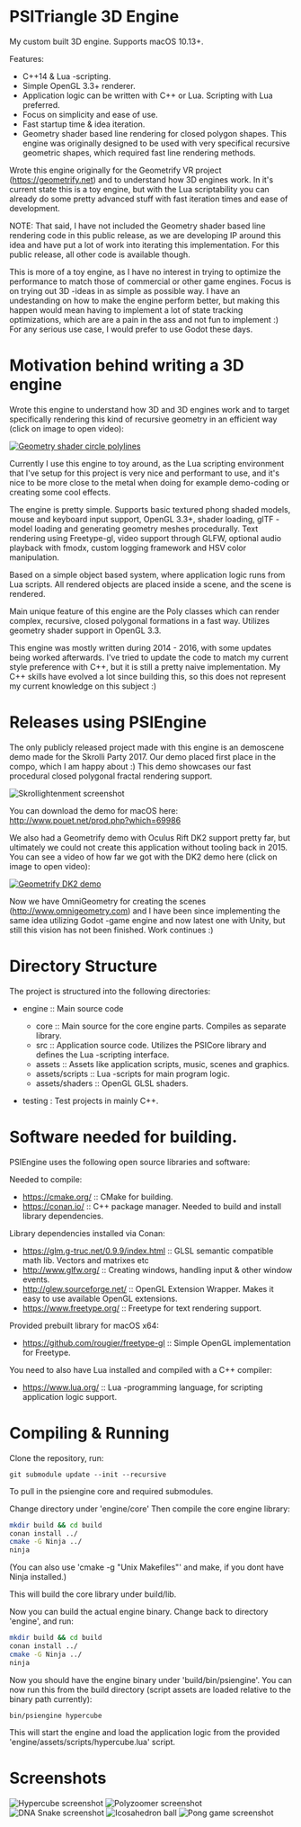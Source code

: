 PSITriangle 3D Engine
=====================

My custom built 3D engine. Supports macOS 10.13+.

Features:

- C++14 & Lua -scripting.
- Simple OpenGL 3.3+ renderer.
- Application logic can be written with C++ or Lua. Scripting with Lua preferred.
- Focus on simplicity and ease of use.
- Fast startup time & idea iteration.
- Geometry shader based line rendering for closed polygon shapes. This engine was originally designed to be used with very specifical recursive geometric shapes, which required fast line rendering methods.

Wrote this engine originally for the Geometrify VR project (https://geometrify.net) and to understand how 3D engines work. In it's current state this is a toy engine, but with the Lua scriptability you can already do some pretty advanced stuff with fast iteration times and ease of development.

NOTE: That said, I have not included the Geometry shader based line rendering code in this public release, as we are developing IP around this idea and have put a lot of work into iterating this implementation. For this public release, all other code is available though.

This is more of a toy engine, as I have no interest in trying to optimize the performance to match those of commercial or other game engines. Focus is on trying out 3D -ideas in as simple as possible way. I have an undestanding on how to make the engine perform better, but making this happen would mean having to implement a lot of state tracking optimizations, which are are a pain in the ass and not fun to implement :) For any serious use case, I would prefer to use Godot these days.

Motivation behind writing a 3D engine
=====================================

Wrote this engine to understand how 3D and 3D engines work and to target specifically rendering this kind of recursive geometry in an efficient way (click on image to open video): 

[![Geometry shader circle polylines](http://img.youtube.com/vi/SDGj6vSqS5Y/0.jpg)](http://www.youtube.com/watch?v=SDGj6vSqS5Y" "Geometry shader circle polylines")

Currently I use this engine to toy around, as the Lua scripting environment that I've setup for this project is very nice and performant to use, and it's nice to be more close to the metal when doing for example demo-coding or creating some cool effects.

The engine is pretty simple. Supports basic textured phong shaded models, mouse and keyboard input support, OpenGL 3.3+, shader loading, glTF -model loading and generating geometry meshes procedurally. Text rendering using Freetype-gl, video support through GLFW, optional audio playback with fmodx, custom logging framework and HSV color manipulation.

Based on a simple object based system, where application logic runs from Lua scripts. All rendered objects are placed inside a scene, and the scene is rendered. 

Main unique feature of this engine are the Poly classes which can render complex, recursive, closed polygonal formations in a fast way. Utilizes geometry shader support in OpenGL 3.3.

This engine was mostly written during 2014 - 2016, with some updates being worked afterwards. I've tried to update the code to match my current style preference with C++, but it is still a pretty naive implementation. My C++ skills have evolved a lot since building this, so this does not represent my current knowledge on this subject :) 

Releases using PSIEngine
========================

The only publicly released project made with this engine is an demoscene demo made for the Skrolli Party 2017.
Our demo placed first place in the compo, which I am happy about :) This demo showcases our fast procedural closed polygonal fractal rendering support.

![Skrollightenment screenshot](https://content.pouet.net/files/screenshots/00069/00069986.png)

You can download the demo for macOS here: http://www.pouet.net/prod.php?which=69986

We also had a Geometrify demo with Oculus Rift DK2 support pretty far, but ultimately we could not create this application without tooling back in 2015. You can see a video of how far we got with the DK2 demo here (click on image to open video):

[![Geometrify DK2 demo](http://img.youtube.com/vi/k7-zH0YaEBs/0.jpg)](http://www.youtube.com/watch?v=k7-zH0YaEBs "Geometrify DK2 demo")

Now we have OmniGeometry for creating the scenes (http://www.omnigeometry.com) and I have been since implementing the same idea utilizing Godot -game engine and now latest one with Unity, but still this vision has not been finished. Work continues :)


Directory Structure
===================

The project is structured into the following directories:

 - engine :: Main source code
	- core :: Main source for the core engine parts. Compiles as separate library.
	- src :: Application source code. Utilizes the PSICore library and defines the Lua -scripting interface.
 	- assets :: Assets like application scripts, music, scenes and graphics.
	- assets/scripts :: Lua -scripts for main program logic.
 	- assets/shaders :: OpenGL GLSL shaders.

 - testing : Test projects in mainly C++.

Software needed for building.
================================

PSIEngine uses the following open source libraries and software:

Needed to compile:

 - https://cmake.org/ :: CMake for building.
 - https://conan.io/ :: C++ package manager. Needed to build and install library dependencies.

Library dependencies installed via Conan:

 - https://glm.g-truc.net/0.9.9/index.html :: GLSL semantic compatible math lib. Vectors and matrixes etc
 - http://www.glfw.org/ :: Creating windows, handling input & other window events.
 - http://glew.sourceforge.net/ :: OpenGL Extension Wrapper. Makes it easy to use available OpenGL extensions.
 - https://www.freetype.org/ :: Freetype for text rendering support.

Provided prebuilt library for macOS x64:

 - https://github.com/rougier/freetype-gl :: Simple OpenGL implementation for Freetype.

You need to also have Lua installed and compiled with a C++ compiler:

 - https://www.lua.org/ :: Lua -programming language, for scripting application logic support.

Compiling & Running
===================

Clone the repository, run:

`git submodule update --init --recursive`

To pull in the psiengine core and required submodules.

Change directory under 'engine/core'
Then compile the core engine library:

```bash
mkdir build && cd build
conan install ../
cmake -G Ninja ../
ninja
```

(You can also use 'cmake -g "Unix Makefiles"' and make, if you dont have Ninja installed.)

This will build the core library under build/lib.

Now you can build the actual engine binary. Change back to directory 'engine', and run:

```bash
mkdir build && cd build
conan install ../
cmake -G Ninja ../
ninja
```

Now you should have the engine binary under 'build/bin/psiengine'.
You can now run this from the build directory (script assets are loaded relative to the binary path currently):

```
bin/psiengine hypercube
```

This will start the engine and load the application logic from the provided 'engine/assets/scripts/hypercube.lua' script.

Screenshots
====================

![Hypercube screenshot](screenshots/hypercube.png?raw=true "PSIEngine :: hypercube")
![Polyzoomer screenshot](screenshots/polyzoomer.png?raw=true "PSIEngine :: polyzoomer")
![DNA Snake screenshot](screenshots/dna_snake.png?raw=true "PSIEngine :: dna_snake")
![Icosahedron ball](screenshots/icosahedron_ball.png?raw=true "PSIEngine :: icosahedron_ball")
![Pong game screenshot](screenshots/pong_game.png?raw=true "PSIEngine :: pong_game")

